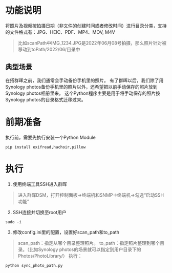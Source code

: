 # 功能说明
将照片及视频按拍摄日期（非文件的创建时间或者修改时间）进行目录分类，支持的文件格式有：JPG、HEIC、PDF、MP4、MOV, M4V
> 比如scanPath中IMG_1234.JPG是2022年06月08号拍摄，那么照片针对被移动到toPath/2022/06/目录中
## 典型场景
在搭群晖之前，我们通常会手动备份手机里的照片。
有了群晖以后，我们除了用Synology photos备份手机里的照片以外，还希望把以前手动保存的照片放到Synology photos相册里来。
这个Python程序主要是用于将手动保存的照片按Synology photos的目录格式迁移过来。

# 前期准备
执行前，需要先执行安装一个Python Module
```linux
pip install exifread,hachoir,pillow
```
# 执行
1. 使用终端工具SSH进入群晖
> 进入群晖DSM，打开控制面板->终端机和SNMP->终端机->勾选“启动SSH功能”
2. SSH连接并切换至root用户
```shell
sudo -i
```
3. 修改config.ini里的配置，设置好scan_path和to_path
> scan_path：指定从哪个目录整理照片。
> to_path：指定照片整理到哪个目录。（比如Synology photos的场景就可以指定到用户目录下的Photos/PhotoLibrary/）
执行：
```py
python sync_photo_path.py
```
